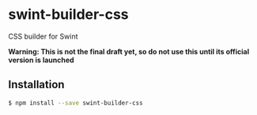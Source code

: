 # swint-builder-css
CSS builder for Swint

**Warning: This is not the final draft yet, so do not use this until its official version is launched**

## Installation
```sh
$ npm install --save swint-builder-css
```
